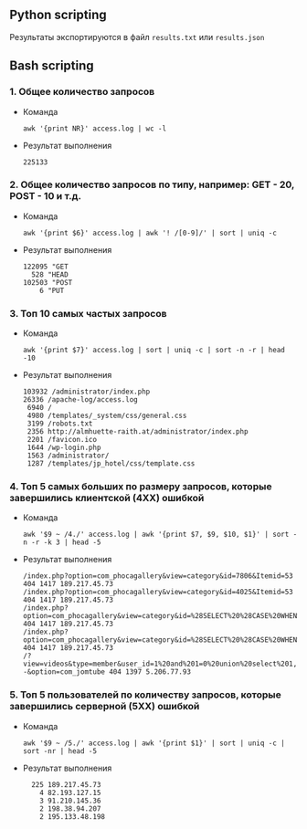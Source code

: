 ## Python scripting

Результаты экспортируются в файл `results.txt` или `results.json`
## Bash scripting

### 1. Общее количество запросов

* Команда

  `awk '{print NR}' access.log | wc -l`
* Результат выполнения

  ```
  225133
  ```

### 2. Общее количество запросов по типу, например: GET - 20, POST - 10 и т.д.

* Команда

  `awk '{print $6}' access.log | awk '! /[0-9]/' | sort | uniq -c`
* Результат выполнения

    ```
   122095 "GET
      528 "HEAD
   102503 "POST
        6 "PUT
  ```

### 3. Топ 10 самых частых запросов

* Команда

  `awk '{print $7}' access.log | sort | uniq -c | sort -n -r | head -10`
* Результат выполнения

    ```
   103932 /administrator/index.php
    26336 /apache-log/access.log
     6940 /
     4980 /templates/_system/css/general.css
     3199 /robots.txt
     2356 http://almhuette-raith.at/administrator/index.php
     2201 /favicon.ico
     1644 /wp-login.php
     1563 /administrator/
     1287 /templates/jp_hotel/css/template.css
  ```

### 4. Топ 5 самых больших по размеру запросов, которые завершились клиентской (4ХХ) ошибкой

* Команда

  `awk '$9 ~ /4./' access.log | awk '{print $7, $9, $10, $1}' | sort -n -r -k 3 | head -5`
* Результат выполнения

    ```
  /index.php?option=com_phocagallery&view=category&id=7806&Itemid=53 404 1417 189.217.45.73
  /index.php?option=com_phocagallery&view=category&id=4025&Itemid=53 404 1417 189.217.45.73
  /index.php?option=com_phocagallery&view=category&id=%28SELECT%20%28CASE%20WHEN%20%289168%3D4696%29%20THEN%209168%20ELSE%209168%2A%28SELECT%209168%20FROM%20INFORMATION_SCHEMA.CHARACTER_SETS%29%20END%29%29&Itemid=53 404 1417 189.217.45.73
  /index.php?option=com_phocagallery&view=category&id=%28SELECT%20%28CASE%20WHEN%20%281753%3D1753%29%20THEN%201753%20ELSE%201753%2A%28SELECT%201753%20FROM%20INFORMATION_SCHEMA.CHARACTER_SETS%29%20END%29%29&Itemid=53 404 1417 189.217.45.73
  /?view=videos&type=member&user_id=1%20and%201=0%20union%20select%201,2,3,4,5,6,7,8,9,10,11,12,concat%280x3c757365723e,username,0x3c757365723e3c706173733e,password,0x3c706173733e%29,14,15,16,17,18,19,20,21,22,23,24,25,26,27%20from+jos_users+where+gid=25+limit+0,1--&option=com_jomtube 404 1397 5.206.77.93
  ```

### 5. Топ 5 пользователей по количеству запросов, которые завершились серверной (5ХХ) ошибкой

* Команда

  `awk '$9 ~ /5./' access.log | awk '{print $1}' | sort | uniq -c | sort -nr | head -5`
* Результат выполнения

  ```
    225 189.217.45.73
      4 82.193.127.15
      3 91.210.145.36
      2 198.38.94.207
      2 195.133.48.198
  ```
